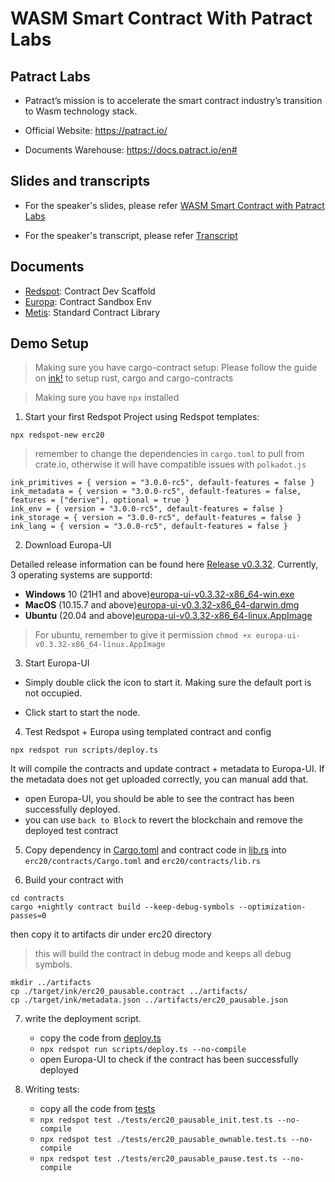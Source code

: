 # WASM Smart Contract With Patract Labs

## Patract Labs
- Patract’s mission is to accelerate the smart contract industry’s transition to Wasm technology stack.

- Official Website: https://patract.io/

- Documents Warehouse: https://docs.patract.io/en#

## Slides and transcripts
- For the speaker's slides, please refer [WASM Smart Contract with Patract Labs](./sub0-patract-slides.pdf)

- For the speaker's transcript, please refer [Transcript](./transcript.md)

## Documents
- [Redspot](https://docs.patract.io/en/redspot/intro/overview): Contract Dev Scaffold
- [Europa](https://docs.patract.io/en/europa/intro/overview): Contract Sandbox Env
- [Metis](https://docs.patract.io/en/metis/intro/overview): Standard Contract Library

## Demo Setup
> Making sure you have cargo-contract setup: Please follow the guide on [ink!](https://substrate.dev/substrate-contracts-workshop/#/0/setup) to setup rust, cargo and cargo-contracts

> Making sure you have `npx` installed

1. Start your first Redspot Project using Redspot templates:
```
npx redspot-new erc20
```
> remember to change the dependencies in `cargo.toml` to pull from crate.io, otherwise it will have compatible issues with `polkadot.js`

```
ink_primitives = { version = "3.0.0-rc5", default-features = false }
ink_metadata = { version = "3.0.0-rc5", default-features = false, features = ["derive"], optional = true }
ink_env = { version = "3.0.0-rc5", default-features = false }
ink_storage = { version = "3.0.0-rc5", default-features = false }
ink_lang = { version = "3.0.0-rc5", default-features = false }
```
2. Download Europa-UI

Detailed release information can be found here [Release v0.3.32](https://github.com/patractlabs/europa-ui/releases/tag/v0.3.32).
Currently, 3 operating systems are supportd:
* **Windows** 10 (21H1 and above)[europa-ui-v0.3.32-x86_64-win.exe](https://github.com/patractlabs/europa-ui/releases/download/v0.3.32/europa-ui-v0.3.32-x86_64-win.exe)
* **MacOS** (10.15.7 and above)[europa-ui-v0.3.32-x86_64-darwin.dmg](https://github.com/patractlabs/europa-ui/releases/download/v0.3.32/europa-ui-v0.3.32-x86_64-darwin.dmg)
* **Ubuntu** (20.04 and above)[europa-ui-v0.3.32-x86_64-linux.AppImage](https://github.com/patractlabs/europa-ui/releases/download/v0.3.32/europa-ui-v0.3.32-x86_64-linux.AppImage)
> For ubuntu, remember to give it permission `chmod +x europa-ui-v0.3.32-x86_64-linux.AppImage`

3. Start Europa-UI

- Simply double click the icon to start it. Making sure the default port is not occupied. 

- Click start to start the node.

4. Test Redspot + Europa using templated contract and config
```
npx redspot run scripts/deploy.ts
```
It will compile the contracts and update contract + metadata to Europa-UI. If the metadata does not get uploaded correctly, you can manual add that.

- open Europa-UI, you should be able to see the contract has been successfully deployed.
- you can use `back to Block` to revert the blockchain and remove the deployed test contract

5. Copy dependency in [Cargo.toml](./contracts/Cargo.toml) and contract code in [lib.rs](./contracts/lib.rs) into `erc20/contracts/Cargo.toml` and `erc20/contracts/lib.rs`

6.  Build your contract with 
```
cd contracts
cargo +nightly contract build --keep-debug-symbols --optimization-passes=0
```
then copy it to artifacts dir under erc20 directory 
> this will build the contract in debug mode and keeps all debug symbols.
```
mkdir ../artifacts
cp ./target/ink/erc20_pausable.contract ../artifacts/
cp ./target/ink/metadata.json ../artifacts/erc20_pausable.json 
```

7. write the deployment script.
    - copy the code from [deploy.ts](./scripts/deploy.ts)
    - `npx redspot run scripts/deploy.ts --no-compile`
    - open Europa-UI to check if the contract has been successfully deployed

8. Writing tests:
    - copy all the code from [tests](./tests)
    - `npx redspot test ./tests/erc20_pausable_init.test.ts --no-compile`
    - `npx redspot test ./tests/erc20_pausable_ownable.test.ts --no-compile`
    - `npx redspot test ./tests/erc20_pausable_pause.test.ts --no-compile`